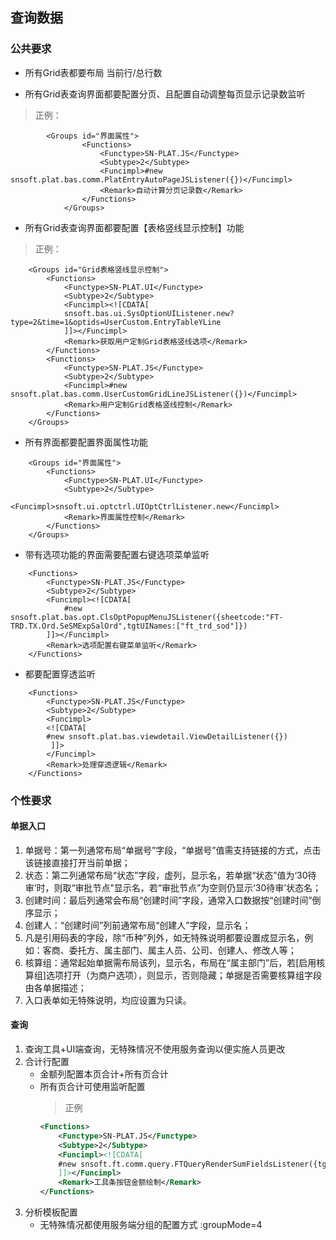 ## 查询数据


### 公共要求

* 所有Grid表都要布局 当前行/总行数  
    
* 所有Grid表查询界面都要配置分页、且配置自动调整每页显示记录数监听
    
> 正例：
    
```
        <Groups id="界面属性">
                <Functions>
                    <Functype>SN-PLAT.JS</Functype>
                    <Subtype>2</Subtype>
                    <Funcimpl>#new snsoft.plat.bas.comm.PlatEntryAutoPageJSListener({})</Funcimpl>
                    <Remark>自动计算分页记录数</Remark>
                </Functions>
            </Groups>
```
*  所有Grid表查询界面都要配置【表格竖线显示控制】功能

> 正例：

```
    <Groups id="Grid表格竖线显示控制">
    	<Functions>
    		<Functype>SN-PLAT.UI</Functype>
    		<Subtype>2</Subtype>
    		<Funcimpl><![CDATA[
            snsoft.bas.ui.SysOptionUIListener.new?type=2&time=1&optids=UserCustom.EntryTableYLine
            ]]></Funcimpl>
    		<Remark>获取用户定制Grid表格竖线选项</Remark>
    	</Functions>
    	<Functions>
    		<Functype>SN-PLAT.JS</Functype>
    		<Subtype>2</Subtype>
    		<Funcimpl>#new snsoft.plat.bas.comm.UserCustomGridLineJSListener({})</Funcimpl>
    		<Remark>用户定制Grid表格竖线控制</Remark>
    	</Functions>
    </Groups>
```
*  所有界面都要配置界面属性功能

```
    <Groups id="界面属性">
        <Functions>
            <Functype>SN-PLAT.UI</Functype>
            <Subtype>2</Subtype>
            <Funcimpl>snsoft.ui.optctrl.UIOptCtrlListener.new</Funcimpl>
            <Remark>界面属性控制</Remark>
        </Functions>
    </Groups>
```

* 带有选项功能的界面需要配置右键选项菜单监听

```
    <Functions>
    	<Functype>SN-PLAT.JS</Functype>
    	<Subtype>2</Subtype>
    	<Funcimpl><![CDATA[
    		#new snsoft.plat.bas.opt.ClsOptPopupMenuJSListener({sheetcode:"FT-TRD.TX.Ord.SeSMExpSalOrd",tgtUINames:["ft_trd_sod"]})
    	]]></Funcimpl>
    	<Remark>选项配置右键菜单监听</Remark>
    </Functions>
```

* 都要配置穿透监听

```
    <Functions>
        <Functype>SN-PLAT.JS</Functype>
        <Subtype>2</Subtype>
        <Funcimpl>
        <![CDATA[
        #new snsoft.plat.bas.viewdetail.ViewDetailListener({})
         ]]>
        </Funcimpl>
        <Remark>处理穿透逻辑</Remark>
    </Functions>
```
	

### 个性要求

#### 单据入口
1. 单据号：第一列通常布局“单据号”字段，“单据号”值需支持链接的方式，点击该链接直接打开当前单据；
1. 状态：第二列通常布局“状态”字段，虚列，显示名，若单据“状态”值为‘30待审’时，则取“审批节点”显示名，若“审批节点”为空则仍显示‘30待审’状态名；
1. 创建时间：最后列通常会布局“创建时间”字段，通常入口数据按“创建时间”倒序显示；
1. 创建人：“创建时间”列前通常布局“创建人”字段，显示名；
1. 凡是引用码表的字段，除“币种”列外，如无特殊说明都要设置成显示名，例如：客商、委托方、属主部门、属主人员、公司、创建人、修改人等；
1. 核算组：通常起始单据需布局该列，显示名，布局在“属主部门”后，若[启用核算组]选项打开（为商户选项），则显示，否则隐藏；单据是否需要核算组字段由各单据描述；
1. 入口表单如无特殊说明，均应设置为只读。

#### 查询
1. 查询工具+UI端查询，无特殊情况不使用服务查询以便实施人员更改
1. 合计行配置
    * 金额列配置本页合计+所有页合计
    * 所有页合计可使用监听配置
        >正例
        ```xml
        <Functions>
            <Functype>SN-PLAT.JS</Functype>
            <Subtype>2</Subtype>
            <Funcimpl><![CDATA[
            #new snsoft.ft.comm.query.FTQueryRenderSumFieldsListener({tgtBtnDomID:"ordToolbar",bottomSumCol:"salccode", rInvMethod:"FT-TRD.TX.SalOrdQueryUIService.querySalOrdGoodSumUI",tgtCols:[{tgtSumCol:'zusd',hasSum:false,delim:'$'},{tgtSumCol:'zcny',hasSum:false,delim:'¥'}]})
            ]]></Funcimpl>
            <Remark>工具条按钮金额绘制</Remark>
        </Functions>
        ```
1. 分析模板配置
    * 无特殊情况都使用服务端分组的配置方式 :groupMode=4
